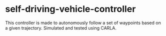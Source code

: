 # self-driving-vehicle-controller
This controller is made to autonomously follow a set of waypoints based on a given trajectory. Simulated and tested using CARLA.
